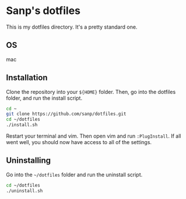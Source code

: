 # Sanp's dotfiles

This is my dotfiles directory. It's a pretty standard one.

## OS

mac

## Installation

Clone the repository into your `${HOME}` folder. Then, go into the dotfiles
folder, and run the install script.

```bash
cd ~
git clone https://github.com/sanp/dotfiles.git
cd ~/dotfiles
./install.sh
```

Restart your terminal and vim. Then open vim and run `:PlugInstall`. If all went
well, you should now have access to all of the settings.

## Uninstalling

Go into the `~/dotfiles` folder and run the uninstall script.

```bash
cd ~/dotfiles
./uninstall.sh
```
